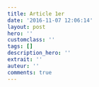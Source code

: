 ```yaml
---
title: Article 1er
date: '2016-11-07 12:06:14'
layout: post
hero: ''
customclass: ''
tags: []
description_hero: ''
extrait: ''
auteur: ''
comments: true
---
```

